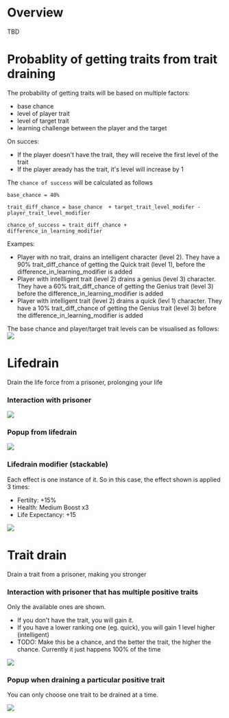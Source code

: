 # Overview
TBD

# Probablity of getting traits from trait draining

The probability of getting traits will be based on multiple factors:
- base chance
- level of player trait
- level of target trait
- learning challenge between the player and the target

On succes:

- If the player doesn't have the trait, they will receive the first level of the trait
- If the player aready has the trait, it's level will increase by 1

The `chance of success` will be calculated as follows
```
base_chance = 40%

trait_diff_chance = base_chance  + target_trait_level_modifer - player_trait_level_modifier

chance_of_success = trait_diff_chance + difference_in_learning_modifier
```
Exampes:

- Player with no trait, drains an intelligent character (level 2). They have a 90% trait_diff_chance of getting the Quick trait (level 1), before the difference_in_learning_modifier is added
- Player with intellligent trait (level 2) drains a genius (level 3) character. They have a 60% trait_diff_chance of getting the Genius trait (level 3) before the difference_in_learning_modifier is added
- Player with intelligent trait (level 2) drains a quick (levl 1) character. They have a 10% trait_diff_chance of getting the Genius trait (level 3) before the difference_in_learning_modifier is added

The base chance and player/target trait levels can be visualised as follows:
<img src="trait-base-probability-table.png"/>


# Lifedrain
Drain the life force from a prisoner, prolonging your life

### Interaction with prisoner
<img src="screenshots/prisoner-interaction-without-traits.PNG"/>

### Popup from lifedrain
<img src="screenshots/lifedrain-popup.PNG"/>

### Lifedrain modifier (stackable)
Each effect is one instance of it. So in this case, the effect shown is applied 3 times: 

- Fertilty: +15%
- Health: Medium Boost x3
- Life Expectancy: +15

<img src="screenshots/lifedrain-modifier.PNG"/>

# Trait drain
Drain a trait from a prisoner, making you stronger

### Interaction with prisoner that has multiple positive traits
Only the available ones are shown. 

- If you don't have the trait, you will gain it. 
- If you have a lower ranking one (eg. quick), you will gain 1 level higher (intelligent)
- TODO: Make this be a chance, and the better the trait, the higher the chance. Currently it just happens 100% of the time

<img src="screenshots/prisoner-interaction-with-traits.png"/>

### Popup when draining a particular positive trait
You can only choose one trait to be drained at a time.

<img src="screenshots/trait-drain.png"/>

